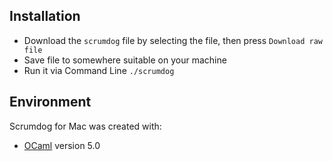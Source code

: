 ## Installation

- Download the `scrumdog` file by selecting the file, then press `Download raw file`
- Save file to somewhere suitable on your machine 
- Run it via Command Line  `./scrumdog`

## Environment

Scrumdog for Mac was created with:

- [OCaml](https://ocaml.org/) version 5.0
